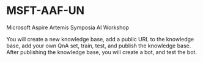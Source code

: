 # MSFT-AAF-UN
Microsoft Aspire Artemis Symposia AI Workshop

You will create a new knowledge base, add a public URL to the knowledge base, add your own QnA set, train, test, and publish the knowledge base.
After publishing the knowledge base, you will create a bot, and test the bot.


